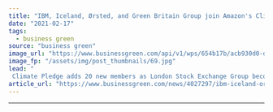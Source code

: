 ```yaml
---
title: "IBM, Iceland, Ørsted, and Green Britain Group join Amazon's Climate Pledge initiative"
date: "2021-02-17"
tags: 
  - business green
source: "business green"
image_url: "https://www.businessgreen.com/api/v1/wps/654b17b/acb930d0-d776-400b-9b46-54798522adca/4/amazon-climate-pledge-arena-2-185x114.jpg"
image_fp: "/assets/img/post_thumbnails/69.jpg"
lead: "
 Climate Pledge adds 20 new members as London Stock Exchange Group becomes first global stock exchange to pledge net zero ..."
article_url: "https://www.businessgreen.com/news/4027297/ibm-iceland-orsted-green-britain-group-join-amazon-climate-pledge-initiative"
---
```


---
